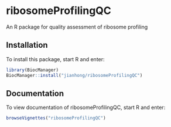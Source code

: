 # ribosomeProfilingQC
An R package for quality assessment of ribosome profiling

## Installation

To install this package, start R and enter:

```r
library(BiocManager)
BiocManager::install("jianhong/ribosomeProfilingQC")
```

## Documentation

To view documentation of ribosomeProfilingQC, start R and enter:
```r
browseVignettes("ribosomeProfilingQC")
```
